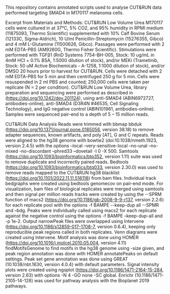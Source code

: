 This repository contains annotated scripts used to analyse CUT&RUN data performed targeting SMAD4 in M170117 melanoma cells. 


Excerpt from Materials and Methods:
CUT&RUN Low Volume Urea
M170117 cells were cultured in at 37°C, 5% CO2, and 95% humidity in RPMI medium (11875093, Thermo Scientific) supplemented with 10% Calf Bovine Serum (12133C, Sigma-Aldrich), 10 U/ml Penicillin-Streptomycin (15276355, Gibco) and 4 mM L-Glutamine (11500626, Gibco). Passages were performed with 2 mM EDTA-PBS (AM9260G, Thermo Fisher Scientific). Stimulations were performed with TGFβ1 (RnD Systems 7754-BH-005, Stock: 10 ug/mL in 4mM HCl + 0.1% BSA, 1:5000 dilution of stock), and/or MEKi (Trametinib, Stock: 50 uM Active Biochemicals - A-1258, 1:1000 dilution of stock), and/or DMSO 20 hours prior to harvest for CUT&RUN. Cells were detached with 2 mM EDTA-PBS for 5 min and then centrifuged 250 g for 5 min. Cells were resuspended in 2 ml PBS and counted; 250,000 cells were taken per replicate (N = 2 per condition). CUT&RUN Low Volume Urea, library preparation and sequencing were performed as described in (https://doi.org/10.1242/dev.201124), using anti-SMAD4 (ABIN6972727, antibodies-online), anti-SMAD4 (D3R4N #46535, Cell Signaling Technology), and IgG negative control (ABIN101961, antibodies-online). Samples were sequenced pair-end to a depth of 5 – 15 million reads. 

CUT&RUN Data Analysis
Reads were trimmed with bbmap bbduk (https://doi.org/10.1371/journal.pone.0185056, version 38.18) to remove adapter sequences, known artifacts, and poly [AT], G and C repeats. Reads were aligned to the hg38 genome with bowtie2 (doi:10.1038/nmeth.1923, version 2.4.5) with the options –local –very-sensitive-local –no-unal –no-mixed -no-discordant –phred33 –dovetail -I 0 -X 500. Samtools (https://doi.org/10.1093/bioinformatics/btp352, version 1.11) suite was used to remove duplicate and incorrectly paired reads. Bedtools (https://doi.org/10.1093/bioinformatics/btq033, version 2.30.0) was used to remove reads mapped to the CUT&RUN hg38 blacklist (https://doi.org/10.1101/2022.11.11.516118) from bam files. Individual track bedgraphs were created using bedtools genomecov on pair-end mode. For visualization, bam files of biological replicates were merged using samtools and then signal per million reads tracks were created by using the --SPRM function of macs2 (https://doi.org/10.1186/gb-2008-9-9-r137, version 2.2.6) for each replicate pool with the options -f BAMPE --keep-dup all --SPMR and –bdg. Peaks were individually called using macs2 for each replicate against the negative control using the options -f BAMPE –keep-dup-all and -p 1e-2. Output narrowPeak files were overlapped using Intervene (https://doi.org/10.1186/s12859-017-1708-7, version 0.6.4), keeping only reproducible peak regions called in both replicates. Venn diagrams were created using Intervene. Motif analysis was done using HOMER (https://doi.org/10.1016/j.molcel.2010.05.004, version 4.11) findMotifsGenome to find motifs in the hg38 genome using -size given, and peak region annotation was done with HOMER annotatePeaks on default settings. Peak set gene annotation was done using GREAT (10.1038/nbt.1630, version 4.0.4) with default parameters. Signal intensity plots were created using ngsplot (https://doi.org/10.1186/1471-2164-15-284, version 2.63) with options -N 4 -GO none -SC global. Enrichr (10.1186/1471-2105-14-128) was used for pathway analysis with the Bioplanet 2019 pathways. 
